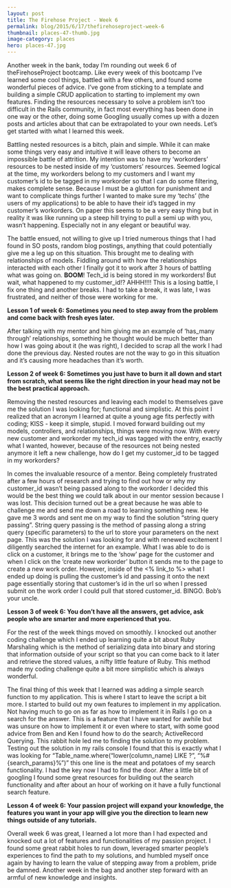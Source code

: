 ```yaml
---
layout: post
title: The Firehose Project - Week 6
permalink: blog/2015/6/17/thefirehoseproject-week-6
thumbnail: places-47-thumb.jpg
image-category: places
hero: places-47.jpg
---
```




Another week in the bank, today I’m rounding out week 6 of theFirehoseProject bootcamp. Like every week of this bootcamp I’ve learned some cool things, battled with a few others, and found some wonderful pieces of advice. I’ve gone from sticking to a template and building a simple CRUD application to starting to implement my own features. Finding the resources necessary to solve a problem isn’t too difficult in the Rails community, in fact most everything has been done in one way or the other, doing some Googling usually comes up with a dozen posts and articles about that can be extrapolated to your own needs. Let’s get started with what I learned this week.

Battling nested resources is a bitch, plain and simple. While it can make some things very easy and intuitive it will leave others to become an impossible battle of attrition. My intention was to have my ‘workorders’ resources to be nested inside of my ‘customers’ resources. Seemed logical at the time, my workorders belong to my customers and I want my customer’s id to be tagged in my workorder so that I can do some filtering, makes complete sense. Because I must be a glutton for punishment and want to complicate things further I wanted to make sure my ‘techs’ (the users of my applications) to be able to have their id’s tagged in my customer’s workorders. On paper this seems to be a very easy thing but in reality it was like running up a steep hill trying to pull a semi up with you, wasn’t happening. Especially not in any elegant or beautiful way.

The battle ensued, not willing to give up I tried numerous things that I had found in SO posts, random blog postings, anything that could potentially give me a leg up on this situation. This brought me to dealing with relationships of models. Fiddling around with how the relationships interacted with each other I finally got it to work after 3 hours of battling what was going on. **BOOM**! Tech_id is being stored in my workorders! But wait, what happened to my customer_id!? AHHH!!!! This is a losing battle, I fix one thing and another breaks. I had to take a break, it was late, I was frustrated, and neither of those were working for me.

**Lesson 1 of week 6: Sometimes you need to step away from the problem and come back with fresh eyes later.**

After talking with my mentor and him giving me an example of ‘has_many through’ relationships, something he thought would be much better than how I was going about it (he was right), I decided to scrap all the work I had done the previous day. Nested routes are not the way to go in this situation and it’s causing more headaches than it’s worth.

**Lesson 2 of week 6: Sometimes you just have to burn it all down and start from scratch, what seems like the right direction in your head may not be the best practical approach.**

Removing the nested resources and leaving each model to themselves gave me the solution I was looking for; functional and simplistic. At this point I realized that an acronym I learned at quite a young age fits perfectly with coding; KISS - keep it simple, stupid. I moved forward building out my models, controllers, and relationships, things were moving now. With every new customer and workorder my tech_id was tagged with the entry, exactly what I wanted, however, because of the resources not being nested anymore it left a new challenge, how do I get my customer_id to be tagged in my workorders?

In comes the invaluable resource of a mentor. Being completely frustrated after a few hours of research and trying to find out how or why my customer_id wasn’t being passed along to the workorder I decided this would be the best thing we could talk about in our mentor session because I was lost. This decision turned out be a great because he was able to challenge me and send me down a road to learning something new. He gave me 3 words and sent me on my way to find the solution “string query passing”. String query passing is the method of passing along a string query (specific parameters) to the url to store your parameters on the next page. This was the solution I was looking for and with renewed excitement I diligently searched the internet for an example. What I was able to do is click on a customer, it brings me to the ‘show’ page for the customer and when I click on the ‘create new workorder’ button it sends me to the page to create a new work order. However, inside of the <% link_to %> what I ended up doing is pulling the customer’s id and passing it onto the next page essentially storing that customer’s id in the url so when I pressed submit on the work order I could pull that stored customer_id. BINGO. Bob’s your uncle. <insert more colloquialisms about getting something right>

**Lesson 3 of week 6: You don’t have all the answers, get advice, ask people who are smarter and more experienced that you.**

For the rest of the week things moved on smoothly. I knocked out another coding challenge which I ended up learning quite a bit about Ruby Marshaling which is the method of serializing data into binary and storing that information outside of your script so that you can come back to it later and retrieve the stored values, a nifty little feature of Ruby. This method made my coding challenge quite a bit more simplistic which is always wonderful.

The final thing of this week that I learned was adding a simple search function to my application. This is where I start to leave the script a bit more. I started to build out my own features to implement in my application. Not having much to go on as far as how to implement it in Rails I go on a search for the answer. This is a feature that I have wanted for awhile but was unsure on how to implement it or even where to start, with some good advice from Ben and Ken I found how to do the search; ActiveRecord Querying. This rabbit hole led me to finding the solution to my problem. Testing out the solution in my rails console I found that this is exactly what I was looking for “Table_name.where(“lower(column_name) LIKE ?”, “%#{search_params}%”)” this one line is the meat and potatoes of my search functionality. I had the key now I had to find the door. After a little bit of googling I found some great resources for building out the search functionality and after about an hour of working on it have a fully functional search feature.

**Lesson 4 of week 6: Your passion project will expand your knowledge, the features you want in your app will give you the direction to learn new things outside of any tutorials.**

Overall week 6 was great, I learned a lot more than I had expected and knocked out a lot of features and functionalities of my passion project. I found some great rabbit holes to run down, leveraged smarter people’s experiences to find the path to my solutions, and humbled myself once again by having to learn the value of stepping away from a problem, pride be damned. Another week in the bag and another step forward with an armful of new knowledge and insights.
